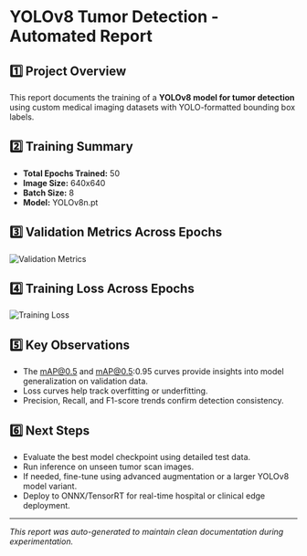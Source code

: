 
# YOLOv8 Tumor Detection - Automated Report

## 1️⃣ Project Overview
This report documents the training of a **YOLOv8 model for tumor detection** using custom medical imaging datasets with YOLO-formatted bounding box labels.

## 2️⃣ Training Summary
- **Total Epochs Trained:** 50
- **Image Size:** 640x640
- **Batch Size:** 8
- **Model:** YOLOv8n.pt

## 3️⃣ Validation Metrics Across Epochs
![Validation Metrics](report_plots/validation_metrics.png)

## 4️⃣ Training Loss Across Epochs
![Training Loss](report_plots/training_loss.png)

## 5️⃣ Key Observations
- The mAP@0.5 and mAP@0.5:0.95 curves provide insights into model generalization on validation data.
- Loss curves help track overfitting or underfitting.
- Precision, Recall, and F1-score trends confirm detection consistency.

## 6️⃣ Next Steps
- Evaluate the best model checkpoint using detailed test data.
- Run inference on unseen tumor scan images.
- If needed, fine-tune using advanced augmentation or a larger YOLOv8 model variant.
- Deploy to ONNX/TensorRT for real-time hospital or clinical edge deployment.

---

_This report was auto-generated to maintain clean documentation during experimentation._
